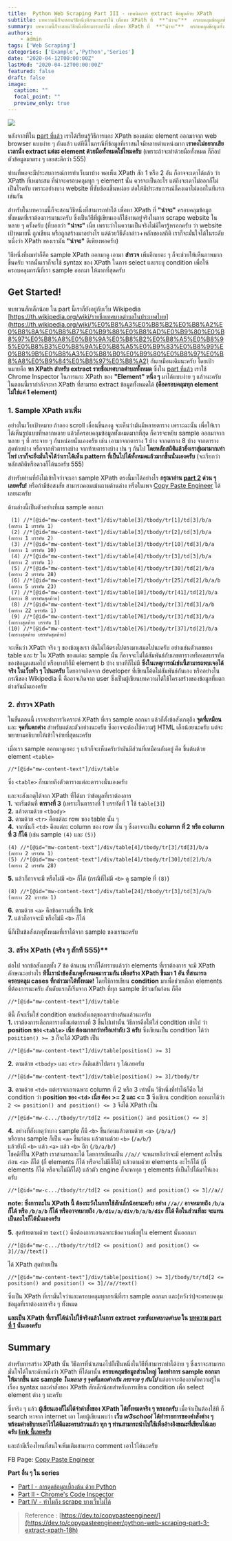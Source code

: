 ```yaml
---
title:  Python Web Scraping Part III - เทคนิคการ extract ข้อมูลด้วย XPath
subtitle: บทความนี้ก็จะสอนวิธีหนึ่งที่สามารถทำได้ เพื่อหา XPath ที่  **"น่าจะ"**  ครอบคลุมข้อมูลทั้งหมดที่เราต้องการมานะครับ ซึ่งเป็นวิธีที่ผู้เขียนเองก็ใช้งานอยู่จริงในการ scrape website ในหลาย ๆ ครั้ง
summary: บทความนี้ก็จะสอนวิธีหนึ่งที่สามารถทำได้ เพื่อหา XPath ที่  **"น่าจะ"**  ครอบคลุมข้อมูลทั้งหมดที่เราต้องการมานะครับ ซึ่งเป็นวิธีที่ผู้เขียนเองก็ใช้งานอยู่จริงในการ scrape website ในหลาย ๆ ครั้ง
authors:
    - admin
tags: ['Web Scraping']
categories: ['Example','Python','Series']
date: "2020-04-12T00:00:00Z"
lastMod: "2020-04-12T00:00:00Z"
featured: false
draft: false
image:
  caption: ""
  focal_point: ""
  preview_only: true
---
```


![](featured.png)


หลังจากที่ใน  [part ที่แล้ว](https://dev.to/copypasteengineer/python-web-scraping-part-2-chrome-s-code-inspector-3ok6)  เราได้เรียนรู้วิธีการแกะ XPath ของแต่ละ element ออกมาจาก web browser แบบง่าย ๆ กันแล้ว แต่ทีนี้ในกรณีที่ข้อมูลที่เราสนใจมีหลายตำแหน่งมาก  **เราคงไม่อยากเสียเวลานั่ง extract แต่ละ element ด้วยมือทั้งหมดใช่ไหมครับ**  (เพราะถ้าจะทำด้วยมือทั้งหมด ก็ก๊อปตัวข้อมูลมาตรง ๆ เลยสะดีกว่า 555)

ท่านที่พอจะมีประสบการณ์การทำเว็บมาบ้าง พอเห็น XPath สัก 1 หรือ 2 อัน ก็อาจจะเดาได้แล้ว ว่า XPath ที่เหมาะสม ที่น่าจะครอบคลุมทุก ๆ element นั้น ควรจะเป็นอะไร แต่ถึงจะเดาไม่ออกก็ไม่เป็นไรครับ เพราะอย่างบาง website ที่ซับซ้อนขึ้นหน่อย ต่อให้มีประสบการณ์ก็คงเดาไม่ออกในทีแรกเช่นกัน

สำหรับในบทความนี้ก็จะสอนวิธีหนึ่งที่สามารถทำได้ เพื่อหา XPath ที่  **"น่าจะ"**  ครอบคลุมข้อมูลทั้งหมดที่เราต้องการมานะครับ ซึ่งเป็นวิธีที่ผู้เขียนเองก็ใช้งานอยู่จริงในการ scrape website ในหลาย ๆ ครั้งครับ (ที่บอกว่า  **"น่าจะ"**  เนี่ย เพราะว่าในความเป็นจริงไม่มีใครรู้หรอกครับ ว่า website เป้าหมายนี้ ถูกเขียน หรือถูกสร้างมาอย่างไร แต่ด้วยวิธีดังกล่าว+หลักของสถิติ เราก็จะมั่นใจได้ในระดับหนึ่งว่า XPath ของเรามัน  **"น่าจะ"**  ดีเพียงพอครับ)

วิธีหนึ่งที่ผมทำก็คือ sample XPath ออกมาดู เอามา  **สำรวจ**  เพิ่มอีกเยอะ ๆ ก็จะช่วยให้เห็นภาพมากขึ้นครับ จากนั้นเราก็จะใช้ syntax ของ XPath ในการ select และระบุ condition เพื่อให้ครอบคลุมกรณีที่เรา sample ออกมา ให้มากที่สุดครับ

## Get Started!

ทบทวนสักเล็กน้อย ใน part นี้เราก็ยังอยู่กับเว็บ Wikipedia  [https://th.wikipedia.org/wiki/รายชื่อเทศบาลตำบลในประเทศไทย](https://th.wikipedia.org/wiki/%E0%B8%A3%E0%B8%B2%E0%B8%A2%E0%B8%8A%E0%B8%B7%E0%B9%88%E0%B8%AD%E0%B9%80%E0%B8%97%E0%B8%A8%E0%B8%9A%E0%B8%B2%E0%B8%A5%E0%B8%95%E0%B8%B3%E0%B8%9A%E0%B8%A5%E0%B9%83%E0%B8%99%E0%B8%9B%E0%B8%A3%E0%B8%B0%E0%B9%80%E0%B8%97%E0%B8%A8%E0%B9%84%E0%B8%97%E0%B8%A2)  กันเหมือนเดิมนะครับ โดยเป้าหมายคือ  **หา XPath สำหรับ extract รายชื่อเทศบาลตำบลทั้งหมด**  ซึ่งใน  [part ที่แล้ว](https://dev.to/copypasteengineer/python-web-scraping-part-2-chrome-s-code-inspector-3ok6)  เราใช้ Chrome Inspector ในการแกะ XPath ของ  **"Element" หนึ่ง ๆ**  มาได้แบบง่าย ๆ แล้วนะครับ ในตอนนี้เรากำลังจะหา XPath ที่สามารถ extract ข้อมูลทั้งหมดได้  **(คือครอบคลุมทุก element ไม่ใช่แค่ 1 element)**

### 1. Sample XPath มาเพิ่ม

อย่างในเว็บเป้าหมาย ถ้าลอง scroll เลื่อนขึ้นลงดู จะเห็นว่ามันมีหลายตาราง เพราะฉะนั้น เพื่อให้เราได้เห็นรูปแบบที่หลากหลาย แล้วก็ครอบคลุมข้อมูลทั้งหมดมากที่สุด ก็ควรจะหยิบ sample ออกมาจากหลาย ๆ ที่ กระจาย ๆ กันหน่อยนั่นเองครับ เช่น เอามาจากตาราง 1 บ้าง จากตาราง 8 บ้าง จากตารางสุดท้ายบ้าง หรือจากหัวตารางบ้าง จากท้ายตารางบ้าง ปน ๆ กันไป  **โดยหลักสถิติแล้วยิ่งเราสุ่มมามากเท่าไหร่ เราก็จะยิ่งมั่นใจได้ว่าเราได้เห็น pattern ที่เป็นไปได้ทั้งหมดแล้วมากขึ้นนั่นเองครับ**  (จะเรียกว่าหลักสถิติหรือดวงก็ได้นะครับ 555)

สำหรับท่านที่ยังไม่เข้าใจว่าจะเอา sample XPath ตรงนี้มาได้อย่างไร  **กรุณาอ่าน  [part 2](https://dev.to/copypasteengineer/python-web-scraping-part-2-chrome-s-code-inspector-3ok6)  ด่วน ๆ เลยครับ!**  หรือถ้ามีข้อสงสัย สามารถคอมเม้นถามด้านล่าง หรือในเพจ  [Copy Paste Engineer](https://www.facebook.com/CopyPasteEng/)  ได้เลยนะครับ

ด้านล่างนี้เป็นตัวอย่างที่ผม sample ออกมา  

```
 (1) //*[@id="mw-content-text"]/div/table[3]/tbody/tr[1]/td[3]/b/a    (ตาราง 1 บรรทัด 1)
 (2) //*[@id="mw-content-text"]/div/table[3]/tbody/tr[2]/td[3]/b/a    (ตาราง 1 บรรทัด 2)
 (3) //*[@id="mw-content-text"]/div/table[3]/tbody/tr[10]/td[3]/b/a   (ตาราง 1 บรรทัด 10)
 (4) //*[@id="mw-content-text"]/div/table[4]/tbody/tr[3]/td[3]/b/a    (ตาราง 2 บรรทัด 1)
 (5) //*[@id="mw-content-text"]/div/table[4]/tbody/tr[30]/td[2]/b/a   (ตาราง 2 บรรทัด 28)
 (6) //*[@id="mw-content-text"]/div/table[7]/tbody/tr[25]/td[2]/b/a/b (ตาราง 5 บรรทัด 23)
 (7) //*[@id="mw-content-text"]/div/table[10]/tbody/tr[41]/td[2]/b/a  (ตาราง 8 บรรทัดสุดท้าย)
 (8) //*[@id="mw-content-text"]/div/table[24]/tbody/tr[3]/td[3]/a/b   (ตาราง 22 บรรทัด 1)
 (9) //*[@id="mw-content-text"]/div/table[76]/tbody/tr[3]/td[3]/b/a   (ตารางสุดท้าย บรรทัด 1)
(10) //*[@id="mw-content-text"]/div/table[76]/tbody/tr[37]/td[2]/b/a  (ตารางสุดท้าย บรรทัดสุดท้าย)

```

จะเห็นว่า XPath จริง ๆ ของข้อมูลเรา มันไม่ได้ตรงไปตรงมาเสมอไปนะครับ อย่างเช่นตัวเลขของ table และ tr ใน XPath ของแต่ละ sample นั้น ก็อาจจะไม่ได้สัมพันธ์กับเลขตารางหรือเลขบรรทัดของข้อมูลเสมอไป หรือบางทีก็มี element b บ้าง บางทีก็ไม่มี  **ซึ่งในเหตุการณ์เช่นนี้สามารถพบเจอได้จริง ในเว็บทั่ว ๆ ไปนะครับ**  โดยอาจเกิดจาก developer ที่เขียนโค้ดไม่สัมพันธ์กันเอง หรืออย่างในกรณีของ Wikipedia นี้ คืออาจเกิดจาก user ซึ่งเป็นผู้เขียนบทความได้ใช้โครงสร้างของข้อมูลที่แตกต่างกันนั่นเองครับ

### 2. สำรวจ XPath

ในขั้นตอนนี้ เราจะทำการวิเคราะห์ XPath ที่เรา sample ออกมา แล้วก็ตั้งข้อสังเกตุถึง  **จุดที่เหมือน**  และ  **จุดที่แตกต่าง**  สำหรับแต่ละตัวอย่างนะครับ ซึ่งอาจจะต้องใช้ความรู้ HTML เล็กน้อยนะครับ แต่จะพยายามอธิบายให้เข้าใจง่ายที่สุดนะครับ

เมื่อเรา sample ออกมาดูเยอะ ๆ แล้วก็จะเห็นครับว่ามันมีส่วนที่เหมือนกันอยู่ คือ ขึ้นต้นด้วย element  `<table>`  

```
//*[@id="mw-content-text"]/div/table

```

ซึ่ง  `<table>`  ก็หมายถึงตัวตารางแต่ละตารางนั่นเองครับ

และจะสังเกตุได้จาก XPath ที่ได้มา ว่าข้อมูลที่เราต้องการ  
**1.**  จะเริ่มต้นที่  **ตารางที่ 3**  (เพราะในตารางที่ 1 บรรทัดที่ 1 ใช้  `table[3]`)  
**2.**  แล้วตามด้วย  `<tbody>`  
**3.**  ตามด้วย  `<tr>`  คือแต่ละ row ของ table นั้น ๆ  
**4.**  จากนั้นก็  `<td>`  คือแต่ละ column ของ row นั้น ๆ ซึ่งอาจจะเป็น  **column ที่ 2 หรือ column ที่ 3 ก็ได้**  (เช่น sample  `(4)`  และ  `(5)`)  

```
(4) //*[@id="mw-content-text"]/div/table[4]/tbody/tr[3]/td[3]/b/a    (ตาราง 2 บรรทัด 1)
(5) //*[@id="mw-content-text"]/div/table[4]/tbody/tr[30]/td[2]/b/a   (ตาราง 2 บรรทัด 28)

```

**5.**  แล้วก็อาจจะมี หรือไม่มี  `<b>`  ก็ได้ (กรณีที่ไม่มี  `<b>`  ดู sample ที่  `(8)`)  

```
(8) //*[@id="mw-content-text"]/div/table[24]/tbody/tr[3]/td[3]/a/b   (ตาราง 22 บรรทัด 1)

```

**6.**  ตามด้วย  `<a>`  คือข้อความที่เป็น link  
**7.**  แล้วก็อาจจะมี หรือไม่มี  `<b>`  ก็ได้

นี่ก็เป็นข้อสังเกตุทั้งหมดที่เราได้จาก sample ของเรานะครับ

### 3. สร้าง XPath (จริง ๆ สักที 555)**

ต่อไป จากข้อสังเกตุทั้ง 7 ข้อ ด้านบน เราก็ได้ทราบแล้วว่า elements ที่เราต้องการ จะมี XPath ลักษณะอย่างไร  **ทีนี้เรานำข้อสังเกตุทั้งหมดมารวมกัน เพื่อสร้าง XPath ขึ้นมา 1 อัน ที่สามารถครอบคลุม cases ที่กล่าวมาได้ทั้งหมด!**  โดยใช้การเขียน  **condition**  มาเพื่อช่วยเลือก elements ที่ต้องการนะครับ อันดับแรกก็เริ่มจาก XPath ที่ทุก sample มีร่วมกันก่อน ก็คือ  

```
//*[@id="mw-content-text"]/div/table

```

ทีนี้ ก็จะเริ่มใส่ condition ตามข้อสังเกตุของเราข้างต้นแล้วนะครับ  
**1.**  เราต้องการเลือกตารางตั้งแต่ตารางที่ 3 ขึ้นไปเท่านั้น วิธีการคือให้ใส่ condition เข้าไป ว่า  **position ของ  `<table>`  เนี่ย ต้องมากกว่าหรือเท่ากับ 3 ครับ**  ซึ่งเขียนเป็น condition ได้ว่า  `position() >= 3`  ก็จะได้ XPath เป็น  

```
//*[@id="mw-content-text"]/div/table[position() >= 3]

```

**2.**  ตามด้วย  `<tbody>`  และ  `<tr>`  ก็เติมเข้าไปตรง ๆ ได้เลยครับ  

```
//*[@id="mw-content-text"]/div/table[position() >= 3]/tbody/tr

```

**3.**  ตามด้วย  `<td>`  แต่เราจะเอาเฉพาะ column ที่ 2 หรือ 3 เท่านั้น วิธีหนึ่งที่ทำได้ก็คือ ใส่ condition ว่า  **position ของ  `<td>`  เนี่ย ต้อง >= 2 และ <= 3**  ซึ่งเขียน condition ออกมาได้ว่า  `2 <= position() and position() <= 3`  จึงได้ XPath เป็น  

```
//*[@id="mw-c.../tbody/tr/td[2 <= position() and position() <= 3]

```

**4.**  อย่างที่สังเกตุว่าบาง sample ก็มี  `<b>`  ขึ้นก่อนแล้วตามด้วย  `<a>`  (`/b/a/`)  
หรือบาง sample ก็เป็น  `<a>`  ขึ้นก่อน แล้วตามด้วย  `<b>`  (`/a/b/`)  
แล้วยังมี  `<b>`  แล้ว  `<a>`  แล้ว  `<b>`  อีก (`/b/a/b/`)  
โชคดีที่ใน XPath เราสามารถละได้ โดยการเขียนเป็น  `//a//`  จะหมายถึงว่าจะมี element อะไรขึ้นก่อน  `<a>`  ก็ได้ (กี่ elements ก็ได้ หรือจะไม่มีก็ได้) แล้วตามด้วย elements อะไรก็ได้ (กี่ elements ก็ได้ หรือจะไม่มีก็ได้) แล้วตัว engine ก็จะหาทุก ๆ elements ที่เป็นไปได้มาให้เองครับ  

```
//*[@id="mw-c.../tbody/tr/td[2 <= position() and position() <= 3]//a//

```

**note: ซึ่งการละใน XPath นี้ ต้องระวังในการใช้สักเล็กน้อยนะครับ อย่าง  `//a//`  อาจหมายถึง  `/b/a`  ก็ได้ หรือ  `/b/a/b`  ก็ได้ หรืออาจหมายถึง  `/b/div/a/div/b/a/b/div`  ก็ได้ คือในส่วนที่ละ จะแทนเป็นอะไรก็ได้นั่นเองครับ**

**5.**  สุดท้ายตามด้วย  `text()`  คือต้องการเอาเฉพาะข้อความที่อยู่ใน element นั้นออกมา  

```
//*[@id="mw-c.../tbody/tr/td[2 <= position() and position() <= 3]//a//text()

```

ได้ XPath สุดท้ายเป็น  

```
//*[@id="mw-content-text"]/div/table[position() >= 3]/tbody/tr/td[2 <= position() and position() <= 3]//a//text()

```

ซึ่งเป็น XPath ที่เรามั่นใจว่าและครอบคลุมทุกกรณีที่เรา sample ออกมา และ(หวังว่า)จะครอบคลุมข้อมูลที่เราต้องการจริง ๆ ทั้งหมด

**และเป็น XPath ที่เราก็ได้นำไปใช้จริงแล้วในการ extract  _รายชื่อเทศบาลตำบล_  ใน  [บทความ part ที่ 1](https://dev.to/copypasteengineer/python-web-scraping-part-1-python-49ce)  นั่นเองครับ**

## Summary

สำหรับการสร้าง XPath นั้น วิธีการที่นำเสนอไปก็เป็นหนึ่งในวิธีที่สามารถทำได้ง่าย ๆ ซึ่งเราจะสามารถมั่นใจได้ในระดับหนึ่งว่า XPath ที่ได้มานั้น  **ครอบคลุมข้อมูลส่วนใหญ่ โดยทำการ sample ออกมาให้มากขึ้น และ sample  _ในหลาย ๆ จุดที่แตกต่างกัน กระจาย ๆ กันไป_**  แต่อาจจะต้องอาศัยความรู้ในเรื่อง syntax และคำสั่งของ XPath สักเล็กน้อยสำหรับการเขียน condition เพื่อ select element ต่าง ๆ นะครับ

ซึ่งจริง ๆ แล้ว  **ผู้เขียนเองก็ไม่ได้จำคำสั่งของ XPath ได้ทั้งหมดจริง ๆ หรอกครับ**  เมื่อจำเป็นต้องใช้ที ก็ search หาจาก internet เอา โดยผู้เขียนพบว่า  **เว็บ  _w3school_  ได้ทำรายการของคำสั่งต่าง ๆ พร้อมคำอธิบายเอาไว้ได้ดีและครบถ้วนแล้ว ทุก ๆ ท่านสามารถนำไปใช้เพื่ออ้างอิงขณะที่เขียนได้เลยครับ  [link นี้เลยครับ](https://www.w3schools.com/xml/xpath_intro.asp)**

และถ้ามีเรื่องไหนที่สนใจเพิ่มเติมสามารถ comment เอาไว้ได้นะครับ

FB Page:  [Copy Paste Engineer](https://www.facebook.com/CopyPasteEng)

**Part อื่น ๆ ใน series**  

- [ Part I - การดูดข้อมูลเบื้องต้น ด้วย Python](../python-web-scraping-part-1/)
- [Part II - Chrome's Code Inspector](../python-web-scraping-part-2/)
- [Part IV - ทำไมถึง scrape บางเว็บไม่ได้](../python-web-scraping-part-4/)

> Reference : [https://dev.to/copypasteengineer/](https://dev.to/copypasteengineer/python-web-scraping-part-3-extract-xpath-18h)